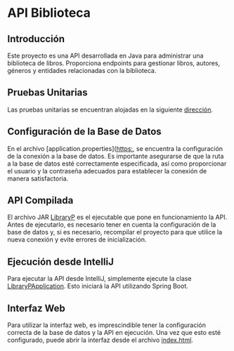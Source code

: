 # API Biblioteca

## Introducción
Este proyecto es una API desarrollada en Java para administrar una biblioteca de libros. Proporciona endpoints para gestionar libros, autores, géneros y entidades relacionadas con la biblioteca.

## Pruebas Unitarias
Las pruebas unitarias se encuentran alojadas en la siguiente [dirección](https://github.com/mariamarmolejo/LibraryP/blob/main/src/test/java/com/example/libraryp/ApiTest.java).

## Configuración de la Base de Datos
En el archivo [application.properties]([https:](https://github.com/mariamarmolejo/LibraryP/blob/main/src/main/resources/application.properties), se encuentra la configuración de la conexión a la base de datos. Es importante asegurarse de que la ruta a la base de datos esté correctamente especificada, así como proporcionar el usuario y la contraseña adecuados para establecer la conexión de manera satisfactoria.

## API Compilada
El archivo JAR [LibraryP](https://drive.google.com/drive/folders/1ea8K6FeIO7MrEpDLvudhVJdZQnWKQ9V6?usp=drive_link) es el ejecutable que pone en funcionamiento la API. Antes de ejecutarlo, es necesario tener en cuenta la configuración de la base de datos y, si es necesario, recompilar el proyecto para que utilice la nueva conexión y evite errores de inicialización.

## Ejecución desde IntelliJ
Para ejecutar la API desde IntelliJ, simplemente ejecute la clase [LibraryPApplication](https://github.com/mariamarmolejo/LibraryP/blob/main/src/main/java/com/example/libraryp/LibraryPApplication.java). Esto iniciará la API utilizando Spring Boot.

## Interfaz Web
Para utilizar la interfaz web, es imprescindible tener la configuración correcta de la base de datos y la API en ejecución. Una vez que esto esté configurado, puede abrir la interfaz desde el archivo [index.html](http://localhost:8080/index.html).
